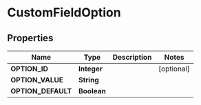 
# CustomFieldOption

## Properties
Name | Type | Description | Notes
------------ | ------------- | ------------- | -------------
**OPTION_ID** | **Integer** |  |  [optional]
**OPTION_VALUE** | **String** |  | 
**OPTION_DEFAULT** | **Boolean** |  | 



